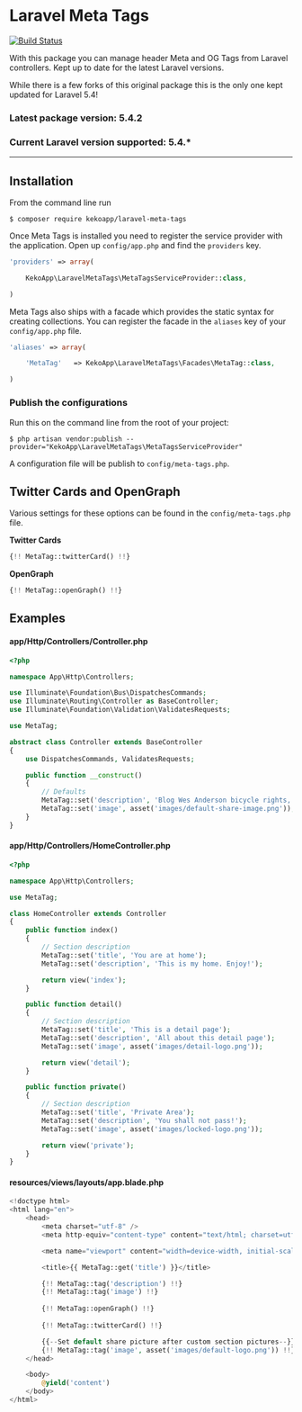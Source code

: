 # Laravel Meta Tags

[![Build Status](https://travis-ci.org/KekoApp/laravel-meta-tags.svg?branch=master)](https://travis-ci.org/KekoApp/laravel-meta-tags)

With this package you can manage header Meta and OG Tags from Laravel controllers. Kept up to date for the latest Laravel versions.

While there is a few forks of this original package this is the only one kept updated for Laravel 5.4!

### Latest package version: 5.4.2
### Current Laravel version supported: 5.4.*

----------

## Installation

From the command line run

```
$ composer require kekoapp/laravel-meta-tags
```

Once Meta Tags is installed you need to register the service provider with the application. Open up `config/app.php` and find the `providers` key.

```php
'providers' => array(

    KekoApp\LaravelMetaTags\MetaTagsServiceProvider::class,

)
```

Meta Tags also ships with a facade which provides the static syntax for creating collections. You can register the facade in the `aliases` key of your `config/app.php` file.

```php
'aliases' => array(

    'MetaTag'   => KekoApp\LaravelMetaTags\Facades\MetaTag::class,

)
```

### Publish the configurations

Run this on the command line from the root of your project:

```
$ php artisan vendor:publish --provider="KekoApp\LaravelMetaTags\MetaTagsServiceProvider"
```

A configuration file will be publish to `config/meta-tags.php`.

## Twitter Cards and OpenGraph

Various settings for these options can be found in the `config/meta-tags.php` file.

**Twitter Cards**

```php
{!! MetaTag::twitterCard() !!}
```

**OpenGraph**

```php
{!! MetaTag::openGraph() !!}
```


## Examples

#### app/Http/Controllers/Controller.php

```php
<?php 

namespace App\Http\Controllers;

use Illuminate\Foundation\Bus\DispatchesCommands;
use Illuminate\Routing\Controller as BaseController;
use Illuminate\Foundation\Validation\ValidatesRequests;

use MetaTag;

abstract class Controller extends BaseController 
{
    use DispatchesCommands, ValidatesRequests;

    public function __construct()
    {
        // Defaults
        MetaTag::set('description', 'Blog Wes Anderson bicycle rights, occupy Shoreditch gentrify keffiyeh.');
        MetaTag::set('image', asset('images/default-share-image.png'));
    }
}
```

#### app/Http/Controllers/HomeController.php

```php
<?php 

namespace App\Http\Controllers;

use MetaTag;

class HomeController extends Controller 
{
    public function index()
    {
        // Section description
        MetaTag::set('title', 'You are at home');
        MetaTag::set('description', 'This is my home. Enjoy!');

        return view('index');
    }

    public function detail()
    {
        // Section description
        MetaTag::set('title', 'This is a detail page');
        MetaTag::set('description', 'All about this detail page');
        MetaTag::set('image', asset('images/detail-logo.png'));

        return view('detail');
    }

    public function private()
    {
        // Section description
        MetaTag::set('title', 'Private Area');
        MetaTag::set('description', 'You shall not pass!');
        MetaTag::set('image', asset('images/locked-logo.png'));

        return view('private');
    }
}
```

#### resources/views/layouts/app.blade.php

```php
<!doctype html>
<html lang="en">
    <head>
        <meta charset="utf-8" />
        <meta http-equiv="content-type" content="text/html; charset=utf-8">

        <meta name="viewport" content="width=device-width, initial-scale=1.0">

        <title>{{ MetaTag::get('title') }}</title>

        {!! MetaTag::tag('description') !!}
        {!! MetaTag::tag('image') !!}
        
        {!! MetaTag::openGraph() !!}
        
        {!! MetaTag::twitterCard() !!}

        {{--Set default share picture after custom section pictures--}}
        {!! MetaTag::tag('image', asset('images/default-logo.png')) !!}
    </head>

    <body>
        @yield('content')
    </body>
</html>
```
